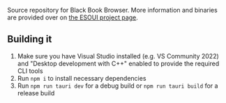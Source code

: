 <!--
SPDX-FileCopyrightText: 2024 sirinsidiator

SPDX-License-Identifier: GPL-3.0-or-later
-->

Source repository for Black Book Browser. More information and binaries are provided over on [the ESOUI project page](https://www.esoui.com/downloads/info2532-BlackBookBrowser.html).

## Building it
1. Make sure you have Visual Studio installed (e.g. VS Community 2022) and "Desktop development with C++" enabled to provide the required CLI tools
2. Run `npm i` to install necessary dependencies
3. Run `npm run tauri dev` for a debug build or `npm run tauri build` for a release build

